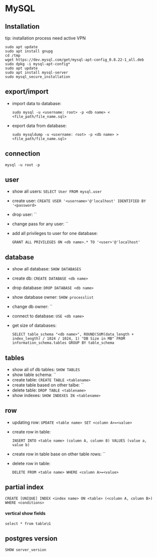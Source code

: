 # MySQL

## Installation

tip: installation process need active VPN

```
sudo apt update
sudo apt install gnupg
cd /tmp
wget https://dev.mysql.com/get/mysql-apt-config_0.8.22-1_all.deb
sudo dpkg -i mysql-apt-config*
sudo apt update
sudo apt install mysql-server
sudo mysql_secure_installation
```

## export/import

- import data to database:

  `sudo mysql -u <username: root> -p <db name> < <file_path/file_name.sql>`

- export data from database:

  `sudo mysqldump -u <username: root> -p <db name> > <file_path/file_name.sql>`

## connection

`mysql -u root -p`

## user

- show all users: `SELECT User FROM mysql.user`

- create user: `CREATE USER '<username>'@'localhost' IDENTIFIED BY '<password>`

- drop user: ``

- change pass for any user: ``

- add all privileges to user for one database:

  `GRANT ALL PRIVILEGES ON <db name>.* TO '<user>'@'localhost'`

## database

- show all database: `SHOW DATABASES`

- create db: `CREATE DATABASE <db name>`

- drop database: `DROP DATABASE <db name>`

- show database owner: `SHOW processlist`

- change db owner: ``

- connect to database: `USE <db name>`

- get size of databases:

  `SELECT table_schema "<db name>", ROUND(SUM(data_length + index_length) / 1024 / 1024, 1) "DB Size in MB" FROM information_schema.tables GROUP BY table_schema`

## tables

- show all of db tables: `SHOW TABLES`
- show table schema: ``
- create table: `CREATE TABLE <tablename>`
- create table based on other talbe: ``
- delete table: `DROP TABLE <tablename>`
- show indexes: `SHOW INDEXES IN <tablename>`

## row

- updating row: `UPDATE <table name> SET <column A>=<value>`

- create row in table:

  `INSERT INTO <table name> (column A, column B) VALUES (value a, value b)`

- create row in table base on other table rows: ``

- delete row in table:

  `DELETE FROM <table name> WHERE <column A>=<value>`

## partial index

`CREATE [UNIQUE] INDEX <index name> ON <table> (<column A, column B>) WHERE <conditions>`

#### vertical show fields

`select * from table\G`

## postgres version

`SHOW server_version`

